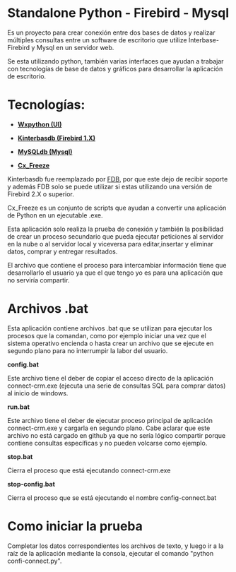 # Standalone Python - Firebird - Mysql

Es un proyecto para crear conexión entre dos bases de datos y realizar múltiples consultas entre un software de escritorio que utilize Interbase-Firebird y Mysql en un servidor web.

Se esta utilizando python, también varias interfaces que ayudan a trabajar con tecnologías de base de datos y gráficos para desarrollar la aplicación de escritorio.

# Tecnologías:
<ul>
  <li><strong><a href="https://wxpython.org/">Wxpython (UI)</a></strong></li>
</ul>
<ul>
  <li><strong><a href="https://www.firebirdsql.org/en/python-driver/">Kinterbasdb  (Firebird 1.X)</a></strong></li>
</ul>
<ul>
  <li><strong><a href="https://pypi.python.org/pypi/MySQL-python">MySQLdb  (Mysql)</a></strong></li>
</ul>
<ul>
  <li><strong><a href="https://anthony-tuininga.github.io/cx_Freeze/">Cx_Freeze</a></strong></li>
</ul>


Kinterbasdb fue reemplazado por <a href='https://firebirdsql.org/file/documentation/drivers_documentation/python/fdb/getting-started.html'>FDB</a>, por que este dejo de recibir soporte y además FDB solo se puede utilizar si estas utilizando una versión de Firebird 2.X o superior.

Cx_Freeze es un conjunto de scripts que ayudan a convertir una aplicación de Python en un ejecutable .exe.

Esta aplicación solo realiza la prueba de conexión y también la posibilidad de crear un proceso secundario que pueda ejecutar peticiones al servidor en la nube o al servidor local y viceversa para editar,insertar y eliminar datos, comprar y entregar resultados.

El archivo que contiene el proceso para intercambiar información tiene que desarrollarlo el usuario ya que el que tengo yo es para una aplicación que no serviría compartir.

# Archivos .bat

Esta aplicación contiene archivos .bat que se utilizan para ejecutar los procesos que la comandan, como por ejemplo iniciar una vez que el sistema operativo encienda o hasta crear un archivo que se ejecute en segundo plano para no interrumpir la labor del usuario.

<p><strong>config.bat</strong></p>

Este archivo tiene el deber de copiar el acceso directo de la aplicación connect-crm.exe (ejecuta una serie de consultas SQL para comprar datos) al inicio de windows.

<p><strong>run.bat</strong></p>

Este archivo tiene el deber de ejecutar proceso principal de aplicación connect-crm.exe y cargarla en segundo plano. Cabe aclarar que este archivo no está cargado en github ya que no sería lógico compartir porque contiene consultas específicas y no pueden volcarse como ejemplo. 

<p><strong>stop.bat</strong></p>

Cierra el proceso que está ejecutando connect-crm.exe

<p><strong>stop-config.bat</strong></p>

Cierra el proceso que se está ejecutando el nombre config-connect.bat

# Como iniciar la prueba

Completar los datos correspondientes los archivos de texto, y luego ir a la raíz de la aplicación mediante la consola, ejecutar el comando "python confi-connect.py".
